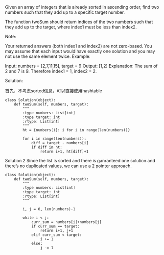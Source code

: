 Given an array of integers that is already sorted in ascending order, find two numbers such that they add up to a specific target number.

The function twoSum should return indices of the two numbers such that they add up to the target, where index1 must be less than index2.

Note:

Your returned answers (both index1 and index2) are not zero-based.
You may assume that each input would have exactly one solution and you may not use the same element twice.
Example:

Input: numbers = [2,7,11,15], target = 9
Output: [1,2]
Explanation: The sum of 2 and 7 is 9. Therefore index1 = 1, index2 = 2.

Solution:

首先，不考虑sorted信息，可以直接使用hashtable

```
class Solution(object):
    def twoSum(self, numbers, target):
        """
        :type numbers: List[int]
        :type target: int
        :rtype: List[int]
        """
        ht = {numbers[i]: i for i in range(len(numbers))} 
        
        for i in range(len(numbers)):
            diff = target - numbers[i]
            if diff in ht:
                return i+1, ht[diff]+1
```

Solution 2
Since the list is sorted and there is ganranteed one solution and there’s no duplicated values, we can use a 2 pointer approach.

```
class Solution(object):
    def twoSum(self, numbers, target):
        """
        :type numbers: List[int]
        :type target: int
        :rtype: List[int]
        """
        
        i, j = 0, len(numbers)-1
        
        while i < j:
            curr_sum = numbers[i]+numbers[j]
            if curr_sum == target:
                return i+1, j+1
            elif curr_sum < target:
                i += 1
            else:
                j -= 1
```
